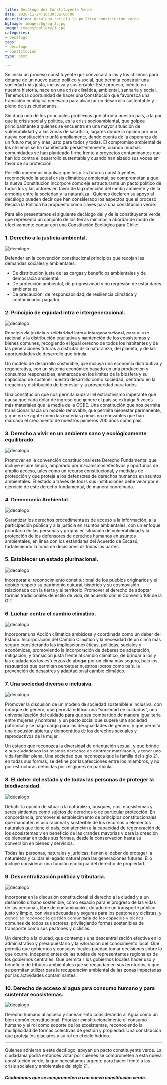 ```yaml
---
title: Decálogo del Constituyente Verde
date: 2020-11-24T16:30:32+00:00
description: decálogo recicla la política constitución verde
bgImage: images/bg/bg-3.jpg
image: images/gallery/1.jpg
categories:
- Decálogo
tags:
- decalogo
- constitución
type: post

---
```

Se inicia un proceso constituyente que convocará a las y los chilenos para dotarse de un nuevo pacto político y social, que permita construir una sociedad más justa, inclusiva y sustentable. Este proceso, inédito en nuestra historia, nace en una crisis climática, ambiental, sanitaria y social. Tenemos la oportunidad de hacer una Constitución que favorezca una transición ecológica necesaria para alcanzar un desarrollo sustentable y pleno de sus ciudadanos. 

Sin duda uno de los principales problemas que afronta nuestro país, a la par que la crisis social y política, es la crisis socioambiental, que golpea principalmente a quienes se encuentra en una mayor situación de vulnerabilidad y a las zonas de sacrificio, lugares donde la opción por una nueva constitución triunfó ampliamente, dando cuenta de la esperanza de un futuro mejor y más justo para todos y todas.  El compromiso ambiental de los chilenos se ha manifestado persistentemente, cuando muchas comunidades se han planteado firme frente a proyectos contaminantes que han ido contra el desarrollo sustentable y cuando han alzado sus voces en favor de su protección.

Por ello queremos impulsar que los y las futuros constituyentes, reconociendo la actual crisis climática y ambiental, se comprometan a que la nueva Constitución incorpore como eje estructurante un pacto político de todos los y las actores en favor de la protección del medio ambiente y de la armonía entre la sociedad y la naturaleza . Quienes declaren su apoyo al decálogo pueden decir que han considerado los aspectos que el proceso Recicla la Política ha  propuesto como claves para una constitución verde. 

Para ello presentamos el siguiente decálogo del y de la constituyente verde, que representa un conjunto de los temas mínimos a abordar de modo de efectivamente contar con una Constitución Ecológica para Chile:

### 1.	Derecho a la justicia ambiental.

![decalogo](../../images/about/d1.png)

Defender en la convención constitucional principios que recojan las demandas sociales y ambientales: 

* De distribución justa de las cargas y beneficios ambientales y de democracia ambiental.
* De protección ambiental, de progresividad y no regresión de estándares ambientales.
* De precaución, de responsabilidad, de resiliencia climática y contaminador pagador.

### 2.	Principio de equidad intra e intergeneracional.

![decalogo](../../images/about/d2.png)

Principio de justicia o solidaridad intra e intergeneracional, para el uso racional y la distribución equitativa y mantención de los ecosistemas y bienes comunes, recogiendo el igual derecho de todos los habitantes y de las generaciones futuras a disfrutar de la naturaleza, del planeta, y de las oportunidades de desarrollo que brinda. 

Un modelo de desarrollo sostenible, que incluya una economía distributiva y regenerativa, con un sistema económico basado en una producción y consumos responsables, enmarcada en los límites de la biosfera y su capacidad de sostener nuestro desarrollo como sociedad, centrado en la creación y distribución de bienestar y la prosperidad para todos.

Una constitución que nos permita superar el extractivismo imperante que causa que cada dólar de ingreso que genere el país se extraiga 5 veces más materiales que la media de la OCDE. Una constitución que nos permita transicionar hacia un modelo renovable, que permita bienestar permanente, y que no se agote como las materias primas no renovables que han marcado el crecimiento de nuestros primeros 200 años como país. 

### 3.	Derecho a vivir en un ambiente sano y ecológicamente equilibrado.

![decalogo](../../images/about/d3.png)

Promover en la convención constitucional este Derecho Fundamental que incluye el aire limpio, amparado por mecanismos efectivos y oportunos de amplio acceso,  tales como  un recurso constitucional, y medidas de protección  y que proteja a los defensores de derechos humanos en asuntos ambientales. El estado a través de todas sus instituciones debe velar por el ejercicio de este derecho fundamental, de manera coordinada.

### 4.	Democracia Ambiental.

![decalogo](../../images/about/d4.png)

Garantizar los derechos procedimentales de acceso a la información, a la participación pública y a la justicia en asuntos ambientales, con un enfoque prioritario en las personas y grupos en situación de vulnerabilidad y la protección de los defensores de derechos humanos en asuntos ambientales, en línea con los estándares del Acuerdo de Escazú, fortaleciendo la toma de decisiones de todas las partes.

### 5.	Establecer un estado plurinacional.

![decalogo](../../images/about/d5.png)

Incorporar el reconocimiento constitucional de los pueblos originarios y el debido respeto su patrimonio cultural, histórico y su cosmovisión relacionada con la tierra y el territorio.
Promover el derecho de adoptar formas tradicionales de estilo de vida, de acuerdo con el Convenio 169 de la OIT.


### 6.	Luchar contra el cambio climático.

![decalogo](../../images/about/d6.png)

Incorporar una Acción climática ambiciosa y coordinada como un deber del Estado. Incorporación del Cambio Climático y la necesidad de un clima más seguro considerando las implicaciones éticas, políticas, sociales y económicas, promoviendo la incorporación de deberes de adaptación, mitigación, y transición justa frente al cambio climático, de brindar a los y las ciudadanos los esfuerzos de abogar por un clima más seguro, bajo los resguardos que permitan perpetuar nuestros logros como país, la prevención de desastres y adaptación al cambio climático. 

### 7.	Una sociedad diversa e inclusiva.

![decalogo](../../images/about/d7.png)

Promover la discusión de un modelo de sociedad sostenible e inclusiva, con enfoque de género, que permita edificar una “sociedad de cuidados”, una universalización del cuidado para que sea compartido de manera igualitaria entre mujeres y hombres, y un pacto social que supere una sociedad patriarcal y se haga cargo para las desigualdades de género, y que permita una discusión abierta y democrática de los derechos sexuales y reproductivos de la mujer. 

Un estado que reconozca la diversidad de orientación sexual, y que brinde a sus ciudadanos los mismos derechos de contraer matrimonio, y tener una vida familiar plena.  Una sociedad que reconozca que la familia del siglo 21, en todas sus formas, se define por las afecciones entre los miembros, y no por estructuras definidas por religiones en particular. 

### 8.	El deber del estado y de todas las personas de proteger la biodiversidad.

![decalogo](../../images/about/d8.png)

Debatir la opción de situar a la naturaleza, bosques, ríos. ecosistemas y seres sintientes como sujetos de derechos o de particular protección. En concordancia, promover el establecimiento de principios constitucionales que mandaten el uso racional y sostenible de los recursos o elementos naturales que tiene el país, con atención a la capacidad de regeneración de los ecosistemas y en beneficio de las grandes mayorías y para la creación de bienestar en todas sus formas, desde la conservación hasta su conversión en bienes y servicios.

Todas las personas, naturales y jurídicas, tienen el deber de proteger la naturaleza y cuidar el legado natural para las generaciones futuras. Ello incluye considerar una función ecológica del derecho de propiedad. 

### 9.	Descentralización política y tributaria.

![decalogo](../../images/about/d9.png)

Incorporar en la discusión constitucional el derecho a la ciudad y a un desarrollo urbano sostenible, como espacio para el progreso de las vidas de las personas, libre de contaminación, dotado de un transporte público justo y limpio, con vías adecuadas y seguras para los peatones y ciclistas, y donde se reconoce la gestión comunitaria de los espacios y bienes comunes de todos sus actores, privilegiando formas sostenibles de transporte como sus peatones y ciclistas. 

Un derecho a la ciudad, que contemple una descentralización efectiva en lo administrativo y presupuestario y la valoración del conocimiento local. Que permita que gobiernos y consejos locales puedan tomar decisiones sobre lo que ocurre, independientes de las tutelas de representantes regionales de los gobiernos centrales. Que permita a los gobiernos locales hacer uso y beneficio de tributos ambientales que se recaudan en sus territorios, y que se permitan utilizar para la recuperación ambiental de las zonas impactadas por las actividades contaminantes.


### 10.	Derecho de acceso al agua para consumo humano y para sustentar ecosistemas.

![decalogo](../../images/about/d10.png)

Derecho humano al acceso y saneamiento considerando al Agua como un bien común constitucional. Priorizar constitucionalmente el consumo humano y el rol como soporte de los ecosistemas, reconociendo la multiplicidad de formas colectivas de gestión y propiedad. Una constitución que proteja los glaciares y su rol en el ciclo hídrico. 

***

Quienes adhieran a este decálogo, apoyan un pacto constituyente verde. La ciudadanía podrá entonces votar por quienes se comprometen a esta nueva constitución verde, la que necesitamos urgente para hacer frente a las crisis sociales y ambientales del siglo 21.

#### **_Ciudadanos que se comprometen a una nueva constitución verde._**